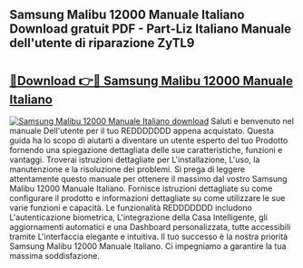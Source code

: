 ## Samsung Malibu 12000 Manuale Italiano Download gratuit PDF - Part-Liz Italiano Manuale dell'utente di riparazione ZyTL9

# <h2><a href="http://dfdrs36.blite.top/?on=Samsung+Malibu+12000+Manuale+Italiano">🔗Download 👉🔴 Samsung Malibu 12000 Manuale Italiano</a></h2>

[![Samsung Malibu 12000 Manuale Italiano download](https://i.imgur.com/lujVjoI.png)](http://dfdrs36.blite.top/?on=Samsung+Malibu+12000+Manuale+Italiano)
Saluti e benvenuto nel manuale Dell'utente per il tuo REDDDDDDD appena acquistato. Questa guida ha lo scopo di aiutarti a diventare un utente esperto del tuo Prodotto fornendo una spiegazione dettagliata delle sue caratteristiche, funzioni e vantaggi. Troverai istruzioni dettagliate per L'installazione, L'uso, la manutenzione e la risoluzione dei problemi. Si prega di leggere attentamente questo manuale per ottenere il massimo dal vostro Samsung Malibu 12000 Manuale Italiano. Fornisce istruzioni dettagliate su come configurare il prodotto e informazioni dettagliate su come utilizzare le sue varie funzioni e capacità. Le funzionalità REDDDDDDD includono L'autenticazione biometrica, L'integrazione della Casa Intelligente, gli aggiornamenti automatici e una Dashboard personalizzata, tutte accessibili tramite L'interfaccia elegante e intuitiva. Il tuo successo è la nostra priorità Samsung Malibu 12000 Manuale Italiano. Ci impegniamo a garantire la tua massima soddisfazione.
